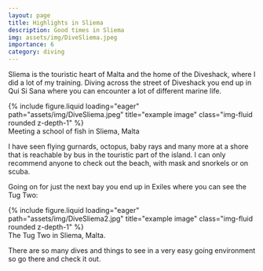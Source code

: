 ```yaml
---
layout: page
title: Highlights in Sliema
description: Good times in Sliema
img: assets/img/DiveSliema.jpeg
importance: 6
category: diving
---
```


Sliema is the touristic heart of Malta and the home of the Diveshack, where I did a lot of my training. Diving across the street of Diveshack you end up in Qui Si Sana where you can encounter a lot of different marine life.

<div class="row">
    <div class="col-sm mt-3 mt-md-0">
        {% include figure.liquid loading="eager" path="assets/img/DiveSliema.jpeg" title="example image" class="img-fluid rounded z-depth-1" %}
    </div>
</div>
<div class="caption">
 Meeting a school of fish in Sliema, Malta
</div>

I have seen flying gurnards, octopus, baby rays and many more at a shore that is reachable by bus in the touristic part of the island. I can only recommend anyone to check out the beach, with mask and snorkels or on scuba.

Going on for just the next bay you end up in Exiles where you can see the Tug Two:

<div class="row">
    <div class="col-sm mt-3 mt-md-0">
        {% include figure.liquid loading="eager" path="assets/img/DiveSliema2.jpg" title="example image" class="img-fluid rounded z-depth-1" %}
    </div>
</div>
<div class="caption">
 The Tug Two in Sliema, Malta.
</div>

There are so many dives and things to see in a very easy going environment so go there and check it out.
